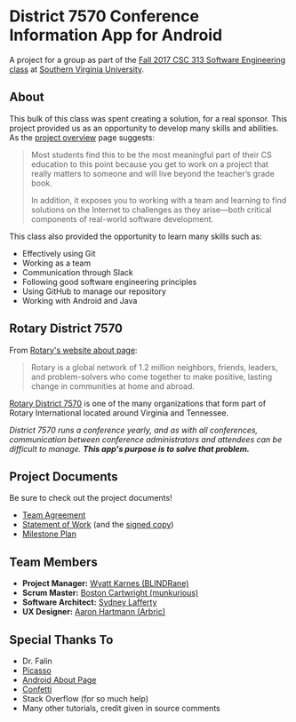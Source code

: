 # District 7570 Conference Information App for Android
A project for a group as part of the [Fall 2017 CSC 313 Software Engineering class](https://svu-falin.github.io/csc313/) at [Southern Virginia University](http://svu.edu).

## About
This bulk of this class was spent creating a solution, for a real sponsor. This project provided us as an opportunity to develop many skills and abilities.
As the [project overview](https://svu-falin.github.io/csc313/team-overview.html) page suggests: 
>Most students find this to be the most meaningful part of their CS education to this point because you get to work on a project that really matters to someone and will live beyond the teacher’s grade book.
> 
>In addition, it exposes you to working with a team and learning to find solutions on the Internet to challenges as they arise—both critical components of real-world software development.

This class also provided the opportunity to learn many skills such as:
+ Effectively using Git
+ Working as a team
+ Communication through Slack
+ Following good software engineering principles
+ Using GitHub to manage our repository
+ Working with Android and Java

## Rotary District 7570
From [Rotary's website about page](https://www.rotary.org/en/about-rotary):
>Rotary is a global network of 1.2 million neighbors, friends, leaders, and problem-solvers who come together to make positive, lasting change in communities at home and abroad.

[Rotary District 7570](http://www.rotary7570.org/District/About) is one of the many organizations that form part of Rotary International located around Virginia and Tennessee.

*District 7570 runs a conference yearly, and as with all conferences, communication between conference administrators and attendees can be difficult to manage. __This app's purpose is to solve that problem.__*

## Project Documents
Be sure to check out the project documents!
+ [Team Agreement](project_documents/CSC313_Team_Agreement.pdf)
+ [Statement of Work](project_documents/CSC313_Statement_of_Work.pdf) (and the [signed copy](project_documents/CSC313_Statement_of_Work_Signed.pdf))
+ [Milestone Plan](project_documents/CSC313_Milestone_Plan.pdf)

## Team Members

+ **Project Manager:** [Wyatt Karnes (BLINDRane)](https://github.com/BLINDRane)
+ **Scrum Master:** [Boston Cartwright (munkurious)](https://munkurious.com)
+ **Software Architect:** [Sydney Lafferty]()
+ **UX Designer:** [Aaron Hartmann (Arbric)](https://github.com/Arbric)

## Special Thanks To
+ Dr. Falin
+ [Picasso](http://square.github.io/picasso/)
+ [Android About Page](https://github.com/medyo/android-about-page)
+ [Confetti](https://github.com/jinatonic/confetti)
+ Stack Overflow (for so much help)
+ Many other tutorials, credit given in source comments
